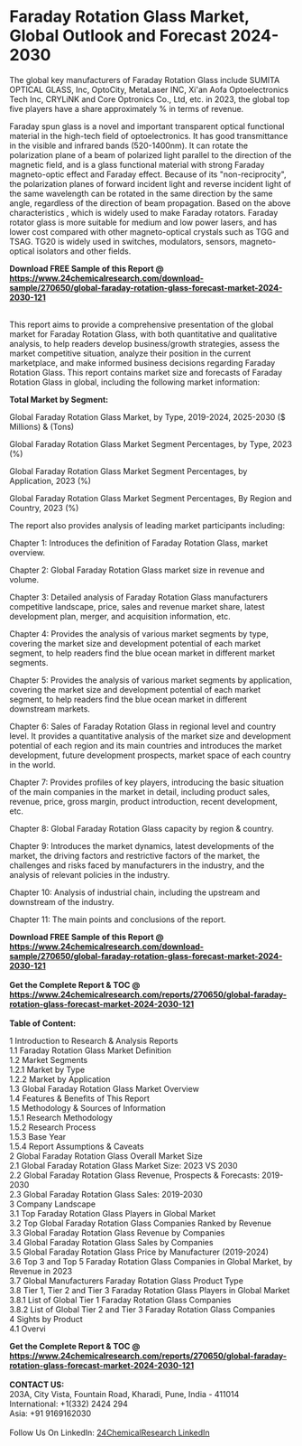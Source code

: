 <h1>Faraday Rotation Glass Market, Global Outlook and Forecast 2024-2030</h1><p>
</p><p>
The global key manufacturers of Faraday Rotation Glass include SUMITA OPTICAL GLASS, Inc, OptoCity, MetaLaser INC, Xi'an Aofa Optoelectronics Tech Inc, CRYLiNK and Core Optronics Co., Ltd, etc. in 2023, the global top five players have a share approximately % in terms of revenue.</p><p>
Faraday spun glass is a novel and important transparent optical functional material in the high-tech field of optoelectronics. It has good transmittance in the visible and infrared bands (520-1400nm). It can rotate the polarization plane of a beam of polarized light parallel to the direction of the magnetic field, and is a glass functional material with strong Faraday magneto-optic effect and Faraday effect. Because of its "non-reciprocity", the polarization planes of forward incident light and reverse incident light of the same wavelength can be rotated in the same direction by the same angle, regardless of the direction of beam propagation. Based on the above characteristics , which is widely used to make Faraday rotators. Faraday rotator glass is more suitable for medium and low power lasers, and has lower cost compared with other magneto-optical crystals such as TGG and TSAG. TG20 is widely used in switches, modulators, sensors, magneto-optical isolators and other fields.</p><div><b>Download FREE Sample of this Report @ 
            <a href="https://www.24chemicalresearch.com/download-sample/270650/global-faraday-rotation-glass-forecast-market-2024-2030-121">
            https://www.24chemicalresearch.com/download-sample/270650/global-faraday-rotation-glass-forecast-market-2024-2030-121</a></b></div><br><p>
This report aims to provide a comprehensive presentation of the global market for Faraday Rotation Glass, with both quantitative and qualitative analysis, to help readers develop business/growth strategies, assess the market competitive situation, analyze their position in the current marketplace, and make informed business decisions regarding Faraday Rotation Glass. This report contains market size and forecasts of Faraday Rotation Glass in global, including the following market information:
</p><p>
<strong>Total Market by Segment:</strong></p><p>
Global Faraday Rotation Glass Market, by Type, 2019-2024, 2025-2030 ($ Millions) &amp; (Tons)</p><p>
Global Faraday Rotation Glass Market Segment Percentages, by Type, 2023 (%)</p><p>
</p><p>
Global Faraday Rotation Glass Market Segment Percentages, by Application, 2023 (%)</p><p>
</p><p>
Global Faraday Rotation Glass Market Segment Percentages, By Region and Country, 2023 (%)</p><p>
</p><p>
The report also provides analysis of leading market participants including:</p><p>
</p><p>
</p><p>
Chapter 1: Introduces the definition of Faraday Rotation Glass, market overview.</p><p>
Chapter 2: Global Faraday Rotation Glass market size in revenue and volume.</p><p>
Chapter 3: Detailed analysis of Faraday Rotation Glass manufacturers competitive landscape, price, sales and revenue market share, latest development plan, merger, and acquisition information, etc.</p><p>
Chapter 4: Provides the analysis of various market segments by type, covering the market size and development potential of each market segment, to help readers find the blue ocean market in different market segments.</p><p>
Chapter 5: Provides the analysis of various market segments by application, covering the market size and development potential of each market segment, to help readers find the blue ocean market in different downstream markets.</p><p>
Chapter 6: Sales of Faraday Rotation Glass in regional level and country level. It provides a quantitative analysis of the market size and development potential of each region and its main countries and introduces the market development, future development prospects, market space of each country in the world.</p><p>
Chapter 7: Provides profiles of key players, introducing the basic situation of the main companies in the market in detail, including product sales, revenue, price, gross margin, product introduction, recent development, etc.</p><p>
Chapter 8: Global Faraday Rotation Glass capacity by region &amp; country.</p><p>
Chapter 9: Introduces the market dynamics, latest developments of the market, the driving factors and restrictive factors of the market, the challenges and risks faced by manufacturers in the industry, and the analysis of relevant policies in the industry.</p><p>
Chapter 10: Analysis of industrial chain, including the upstream and downstream of the industry.</p><p>
Chapter 11: The main points and conclusions of the report.</p><div><b>Download FREE Sample of this Report @ 
            <a href="https://www.24chemicalresearch.com/download-sample/270650/global-faraday-rotation-glass-forecast-market-2024-2030-121">
            https://www.24chemicalresearch.com/download-sample/270650/global-faraday-rotation-glass-forecast-market-2024-2030-121</a></b></div><br><div><b>Get the Complete Report & TOC @ 
            <a href="https://www.24chemicalresearch.com/reports/270650/global-faraday-rotation-glass-forecast-market-2024-2030-121">
            https://www.24chemicalresearch.com/reports/270650/global-faraday-rotation-glass-forecast-market-2024-2030-121</a></b></div><br>
            <b>Table of Content:</b><p>1 Introduction to Research & Analysis Reports<br />
    1.1 Faraday Rotation Glass Market Definition<br />
    1.2 Market Segments<br />
        1.2.1 Market by Type<br />
        1.2.2 Market by Application<br />
    1.3 Global Faraday Rotation Glass Market Overview<br />
    1.4 Features & Benefits of This Report<br />
    1.5 Methodology & Sources of Information<br />
        1.5.1 Research Methodology<br />
        1.5.2 Research Process<br />
        1.5.3 Base Year<br />
        1.5.4 Report Assumptions & Caveats<br />
2 Global Faraday Rotation Glass Overall Market Size<br />
    2.1 Global Faraday Rotation Glass Market Size: 2023 VS 2030<br />
    2.2 Global Faraday Rotation Glass Revenue, Prospects & Forecasts: 2019-2030<br />
    2.3 Global Faraday Rotation Glass Sales: 2019-2030<br />
3 Company Landscape<br />
    3.1 Top Faraday Rotation Glass Players in Global Market<br />
    3.2 Top Global Faraday Rotation Glass Companies Ranked by Revenue<br />
    3.3 Global Faraday Rotation Glass Revenue by Companies<br />
    3.4 Global Faraday Rotation Glass Sales by Companies<br />
    3.5 Global Faraday Rotation Glass Price by Manufacturer (2019-2024)<br />
    3.6 Top 3 and Top 5 Faraday Rotation Glass Companies in Global Market, by Revenue in 2023<br />
    3.7 Global Manufacturers Faraday Rotation Glass Product Type<br />
    3.8 Tier 1, Tier 2 and Tier 3 Faraday Rotation Glass Players in Global Market<br />
        3.8.1 List of Global Tier 1 Faraday Rotation Glass Companies<br />
        3.8.2 List of Global Tier 2 and Tier 3 Faraday Rotation Glass Companies<br />
4 Sights by Product<br />
    4.1 Overvi</p><div><b>Get the Complete Report & TOC @ 
            <a href="https://www.24chemicalresearch.com/reports/270650/global-faraday-rotation-glass-forecast-market-2024-2030-121">
            https://www.24chemicalresearch.com/reports/270650/global-faraday-rotation-glass-forecast-market-2024-2030-121</a></b></div><br><b>CONTACT US:</b><br>
            203A, City Vista, Fountain Road, Kharadi, Pune, India - 411014<br>
            International: +1(332) 2424 294<br>
            Asia: +91 9169162030 <br><br>
            Follow Us On LinkedIn: <a href="https://www.linkedin.com/company/24chemicalresearch/">24ChemicalResearch LinkedIn</a>